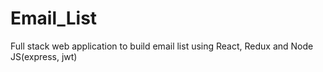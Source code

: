 # Email_List
Full stack web application to build email list using React, Redux and Node JS(express, jwt)
